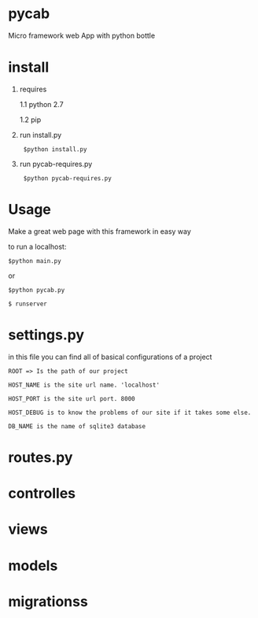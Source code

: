 # pycab
Micro framework web App with python bottle

# install

1. requires

    1.1 python 2.7

    1.2 pip

2. run install.py

        $python install.py

3. run pycab-requires.py

        $python pycab-requires.py



# Usage

Make a great web page with this framework in easy way

to run a localhost:

    $python main.py

or

    $python pycab.py

    $ runserver

# settings.py

in this file you can find all of basical configurations of a project

    ROOT => Is the path of our project

    HOST_NAME is the site url name. 'localhost'

    HOST_PORT is the site url port. 8000

    HOST_DEBUG is to know the problems of our site if it takes some else.

    DB_NAME is the name of sqlite3 database


# routes.py

# controlles

# views

# models

# migrationss






